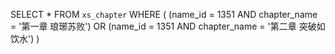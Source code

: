  SELECT * FROM `xs_chapter` WHERE ( (name_id = 1351 AND chapter_name = '第一章 琅琊苏败') OR (name_id = 1351 AND chapter_name = '第二章 突破如饮水') )